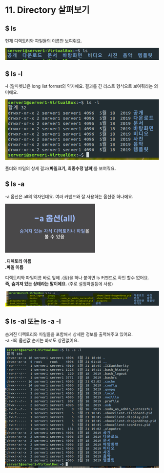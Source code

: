# 11. Directory 살펴보기

##  $ ls 

 현재 디렉토리와 파일들의 이름만 보여줘요.   


![$ ls &#xBA85;&#xB839;&#xC5B4; &#xCD9C;&#xB825;&#xACB0;&#xACFC;](../../.gitbook/assets/image%20%285%29.png)

## $ ls -l

-l \(알파벳L\)은 long list format의 약자에요. 결과를 긴 리스트 형식으로 보여줘라는 의미에요. 

![-l &#xC635;&#xC158;&#xC758; &#xACB0;&#xACFC; ](../../.gitbook/assets/image%20%28119%29.png)

폴더와 파일의 상세 결과\(**파일크기, 최종수정 날짜**\)를 보여줘요. 



## $ ls -a

-a 옵션은 all의 약자인데요. 여러 커맨드와 잘 사용하는 옵션중 하나에요.  

![](../../.gitbook/assets/image%20%28109%29.png)

**.디렉토리 이름   
.파일 이름** 

 디렉토리와 파일이름 바로 앞에 .\(점\)을 하나 붙이면 ls 커맨드로 확인 할수 없어요.  
**즉, 숨겨져 있는 상태라는 말이에요.** \(주로 설정파일등에 사용\)  
  


![-a &#xC635;&#xC158; &#xCD9C;&#xB825; &#xACB0;&#xACFC;](../../.gitbook/assets/image%20%28171%29.png)





## $ ls -al 또는 ls -a -l 

숨겨진 디렉토리와 파일들을 포함해서 상세한 정보를 출력해주고 있어요.   
-a -l의 옵션값 순서는 바껴도 상관없어요.

![-a -l &#xC635;&#xC158;&#xAC12; &#xACB0;&#xACFC; &#xD654;&#xBA74;](../../.gitbook/assets/image%20%28129%29.png)

